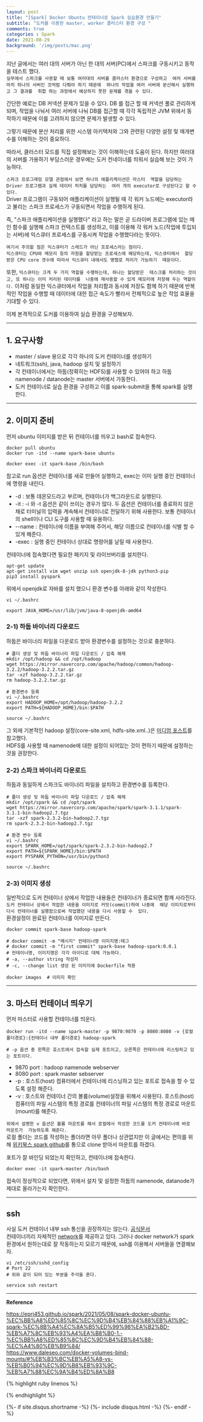 ```yaml
---
layout: post
title: "[Spark] Docker Ubuntu 컨테이너로 Spark 실습환경 만들기"   
subtitle: "도커를 이용한 master, worker 클러스터 환경 구성 "    
comments: true
categories : Spark
date: 2021-08-29
background: '/img/posts/mac.png'
---
```


지난 글에서는 여러 대의 서버가 아닌 한 대의 서버(PC)에서 스파크를 
구동시키고 동작을 테스트 했다.   
`실무에서 스파크를 사용할 때 보통 여러대의 서버를 클러스터 환경으로 구성하고 
여러 서버를 마치 하나의 서버인 것처럼 다뤄야 하기 때문에 
하나의 작업을 여러 서버에 분산해서 실행하고 그 결과를 
취합 하는 과정에서 예상하지 못한 문제를 겪을 수 있다.`        

간단한 예로는 DB 커넥션 문제가 있을 수 있다. DB 를 접근 할 때 
커넥션 풀로 관리하게 되며, 작업을 나눠서 여러 서버에 
나눠 DB를 접근할 때 각각 독립적은 JVM 위에서 동작하기 때문에 
이를 고려하지 않으면 문제가 발생할 수 있다.   

그렇기 때문에 분산 처리를 위한 시스템 아키텍처와 그와 관련된 
다양한 설정 및 매개변수를 이해하는 것이 중요하다.   

따라서, 클러스터 모드를 직접 설정해보는 것이 이해하는데 도움이 된다. 
하지만 여러대의 서버를 가용하기 부담스러운 경우에는 도커 컨네이너를 띄워서 
실습해 보는 것이 가능하다.   

`스파크 프로그래밍 모델 관점에서 보면 하나의 애플리케이션은 마스터 
역할을 담당하는 Driver 프로그램과 실제 데이터 처치를 담당하는 
여러 개의 executor로 구성된다고 할 수 있다.`   
Driver 프로그램이 구동되어 애플리케이션이 실행될 때 각 워커 노드에는 
executor라고 불리는 스파크 프로세스가 구동되면서 작업을 수행하게 된다.   

즉, "스파크 애플리케이션을 실행했다" 라고 하는 말은 곧 드라이버 프로그램에 
있는 메인 함수를 실행해 스파크 컨텍스트를 생성하고, 이를 이용해 각 
워커 노드(작업에 투입되는 서버)에 익스큐터 프로세스를 구동시켜 작업을 수행했다라는 뜻이다.   

`여기서 주의할 점은 익스큐터가 스레드가 아닌 프로세스라는 점이다.`   
`익스큐터는 CPU와 메모리 등의 자원을 할당받는 프로세스에 해당하는데, 익스큐터에서 
할당 받은 CPU core 갯수에 따라서 익스큐터 내에서도 병렬로 처리가 가능하기 
때문이다.`    

또한, `익스큐터는 크게 두 가지 역할을 수행하는데, 하나는 할당받은 
태스크를 처리하는 것이고, 또 하나는 이미 처리된 데이터를 
나중에 재사용할 수 있게 메모리에 저장해 두는 역할이다.` 이처럼 
동일한 익스큐터에서 작업을 처리함과 동시에 저장도 함께 하기 때문에 
반복적인 작업을 수행할 때 데이터에 대한 접근 속도가 빨라서 전체적으로 
높은 작업 효율을 기대할 수 있다.   

이제 본격적으로 도커를 이용하여 실습 환경을 구성해보자.   

- - - 

## 1. 요구사항   

- master / slave 용으로 각각 하나의 도커 컨테이너를 생성하기   
- 네트워크(ssh), java, hadoop 설치 및 설정하기   
- 각 컨테이너에서는 하둡(정확히는 HDFS)를 사용할 수 있어야 하고 하둡 namenode / datanode는 master 서버에서 가동한다.   
- 도커 컨테이너로 실습 환경을 구성하고 이를 spark-submit을 통해 spark를 실행한다.   

- - - 

## 2. 이미지 준비    

먼저 ubuntu 이미지를 받은 뒤 컨테이너를 띄우고 bash로 접속한다.   

```shell
docker pull ubuntu
docker run -itd --name spark-base ubuntu    

docker exec -it spark-base /bin/bash
```

참고로 run 옵션은 컨테이너를 새로 만들어 실행하고, exec는 이미 실행 중인 컨테이너에 
명령을 내린다.   

- -d : 보통 데몬모드라고 부르며, 컨테이너가 백그라운드로 실행된다.   
- -it : -i 와 -t 옵션은 같이 쓰이는 경우가 많다. 두 옵션은 컨테이너를 종료하지 않은 채로 
터미널의 입력을 계속해서 컨테이너로 전달하기 위해 사용한다. 보통 컨테이너의 shell이나 CLI 도구를 사용할 때 유용하다.   
- --name : 컨테이너에 이름을 부여해 주어서, 해당 이름으로 컨테이너를 식별 할 수 있게 해준다.   
- -exec : 실행 중인 컨테이너 상대로 명령어를 날릴 때 사용한다.   


컨테이너에 접속했다면 필요한 패키지 및 라이브버리를 설치한다.   

```shell
apt-get update
apt-get install vim wget unzip ssh openjdk-8-jdk python3-pip
pip3 install pyspark
```   

위에서 openjdk로 자바를 설치 했으니 환경 변수를 아래와 같이 작성한다.   

```shell
vi ~/.bashrc

export JAVA_HOME=/usr/lib/jvm/java-8-openjdk-amd64
```

### 2-1) 하둡 바이너리 다운로드   

하둡은 바이너리 파일을 다운로드 받아 환경변수를 설정하는 것으로 충분하다.   

```shell
# 폴더 생성 및 하둡 바이너리 파일 다운로드 / 압축 해제
mkdir /opt/hadoop && cd /opt/hadoop
wget https://mirror.navercorp.com/apache/hadoop/common/hadoop-3.2.2/hadoop-3.2.2.tar.gz
tar -xzf hadoop-3.2.2.tar.gz
rm hadoop-3.2.2.tar.gz

# 환경변수 등록
vi ~/.bashrc
export HADOOP_HOME=/opt/hadoop/hadoop-3.2.2
export PATH=${HADOOP_HOME}/bin:$PATH

source ~/.bashrc
```    

그 외에 기본적인 hadoop 설정(core-site.xml, hdfs-site.xml..)은 
[미디엄 포스트](https://alibaba-cloud.medium.com/how-to-install-hadoop-cluster-on-ubuntu-16-04-bd9f52e5447c)를 참고했다.    
HDFS를 사용할 때 namenode에 대한 설정이 되어있는 것이 
편하기 때문에 설정하는 것을 권장한다.   

### 2-2) 스파크 바이너리 다운로드     

하둡과 동일하게 스파크도 바이너리 파일을 설치하고 환경변수를 등록한다.   

```shell
# 폴더 생성 및 하둡 바이너리 파일 다운로드 / 압축 해제   
mkdir /opt/spark && cd /opt/spark
wget https://mirror.navercorp.com/apache/spark/spark-3.1.1/spark-3.1.1-bin-hadoop2.7.tgz   
tar -xzf spark-2.3.2-bin-hadoop2.7.tgz
rm spark-2.3.2-bin-hadoop2.7.tgz

# 환경 변수 등록  
vi ~/.bashrc
export SPARK_HOME=/opt/spark/spark-2.3.2-bin-hadoop2.7
export PATH=${SPARK_HOME}/bin:$PATH
export PYSPARK_PYTHON=/usr/bin/python3

source ~/.bashrc
```

### 2-3) 이미지 생성     

일반적으로 도커 컨테이너 상에서 작업한 내용들은 컨테이너가 종료되면 
함께 사라진다.    
`도커 컨테이너 상에서 작업한 내용을 이미지로 커밋(commit)하여 나중에 
해당 이미지로부터 다시 컨테이너를 실행함으로써 작업했던 내용을 다시 사용할 수 
있다.`    
환경설정이 완료된 컨테이너를 이미지로 만든다.   

```shell
docker commit spark-base hadoop-spark   

# docker commit -m "메시지" 컨테이너명 이미지명:태그   
# docker commit -m "first commit" spark-base hadoop-spark:0.0.1   
# 컨테이너명, 이미지명은 각각 아이디로 대체 가능하다.   
# -a, --author string 작성자  
# -c, --change list 생성 된 이미지에 Dockerfile 적용    

docker images  # 이미지 확인   
```

- - - 

## 3. 마스터 컨테이너 띄우기   

먼저 마스터로 사용할 컨테이너를 띄운다.   

```shell
docker run -itd --name spark-master -p 9870:9870 -p 8080:8080 -v {로컬 폴더경로}:{컨테이너 내부 폴더경로} hadoop-spark   

# -p 옵션 중 왼쪽은 호스트에서 접속할 실제 포트이고, 오른쪽은 컨테이너에 리스팅하고 있는 포트이다.   
```   

- 9870 port : hadoop namenode webserver   
- 8080 port : spark master sebserver    
- -p : 호스트(host) 컴퓨터에서 컨테이너에 리스닝하고 있는 포트로 접속을 할 수 있도록 설정 해준다.   
- -v : 호스트와 컨테이너 간의 볼륨(volume)설정을 위해서 사용된다. 호스트(host) 컴퓨터의 
파일 시스템의 특정 경로를 컨테이너의 파일 시스템의 특정 경로로 마운트(mount)를 해준다.   

`위에서 설명한 v 옵션은 볼륨 마운트를 해서 로컬에서 작성한 코드를 도커 컨테이너에 바로 마운트가 
가능하도록 해준다.`   
로컬 폴더는 코드를 작성하는 폴더라면 아무 폴더나 상관없지만 이 글에서는 
편의를 위해 [위키북스 spark github](https://github.com/wikibook/spark)를 통으로 clone 받아서 
마운트를 하겠다.    

포트가 잘 바인딩 되었는지 확인하고, 컨테이너에 접속한다.   

```shell
docker exec -it spark-master /bin/bash    
```

접속이 정상적으로 되었다면, 위에서 설치 및 설정한 하둡의 namenode, datanode가
제대로 올라가는지 확인한다.     



- - - 

## ssh

사실 도커 컨테이너 내부 ssh 통신을 권장하지는 않는다. [공식문서](https://docs.docker.com/samples/running_ssh_service/)    
컨테이너끼리 자체적인 [network](https://docs.docker.com/network/)를 제공하고 있다. 
그러나 docker network가 spark 환경에서 원하는대로 잘 작동하는지 모르기 때문에, 
    ssh를 이용해서 서버들을 연결해보자.   

```shell
vi /etc/ssh/sshd_config
# Port 22
# 위와 같이 되어 있는 부분을 주석을 푼다.   

service ssh restart   
```

- - - 

**Reference**    

<https://eprj453.github.io/spark/2021/05/08/spark-docker-ubuntu-%EC%BB%A8%ED%85%8C%EC%9D%B4%EB%84%88%EB%A1%9C-spark-%EC%8B%A4%EC%8A%B5%ED%99%98%EA%B2%BD-%EB%A7%8C%EB%93%A4%EA%B8%B0-1.-%EC%BB%A8%ED%85%8C%EC%9D%B4%EB%84%88-%EC%A4%80%EB%B9%84/>   
<https://www.daleseo.com/docker-volumes-bind-mounts/#%EB%B3%BC%EB%A5%A8-vs-%EB%B0%94%EC%9D%B8%EB%93%9C-%EB%A7%88%EC%9A%B4%ED%8A%B8>   


{% highlight ruby linenos %}

{% endhighlight %}


{%- if site.disqus.shortname -%}
    {%- include disqus.html -%}
{%- endif -%}

